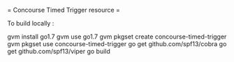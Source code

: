 = Concourse Timed Trigger resource =

To build locally :

gvm install go1.7
gvm use go1.7
gvm pkgset create concourse-timed-trigger
gvm pkgset use concourse-timed-trigger
go get github.com/spf13/cobra
go get github.com/spf13/viper
go build

